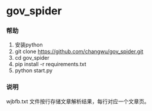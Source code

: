 # gov_spider

### 帮助

1. 安装python
2. git clone https://github.com/changwu/gov_spider.git
3. cd gov_spider
4. pip install -r requirements.txt
5. python start.py


### 说明

wjbfb.txt 文件按行存储文章解析结果，每行对应一个文章页。
